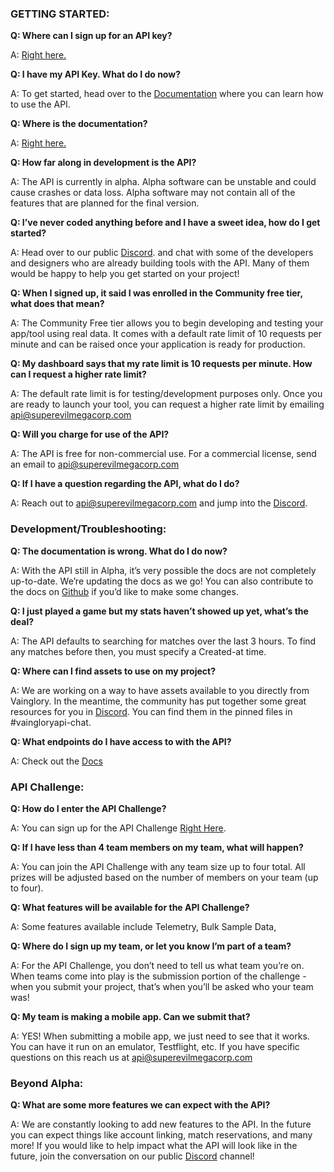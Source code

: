 ### GETTING STARTED:

__Q: Where can I sign up for an API key?__

A: [Right here.](https://developer.vainglorygame.com)

__Q: I have my API Key. What do I do now?__

A: To get started, head over to the [Documentation](https://developer.vainglorygame.com/docs) where you can learn how to use the API.

__Q: Where is the documentation?__

A: [Right here.](https://developer.vainglorygame.com/docs)

__Q: How far along in development is the API?__

A: The API is currently in alpha. Alpha software can be unstable and could cause crashes or data loss. Alpha software may not contain all of the features that are planned for the final version.

__Q: I’ve never coded anything before and I have a sweet idea, how do I get started?__

A: Head over to our public [Discord](https://discord.me/vaingloryapi). and chat with some of the developers and designers who are already building tools with the API. Many of them would be happy to help you get started on your project!

__Q: When I signed up, it said I was enrolled in the Community free tier, what does that mean?__

A: The Community Free tier allows you to begin developing and testing your app/tool using real data. It comes with a default rate limit of 10 requests per minute and can be raised once your application is ready for production.

__Q: My dashboard says that my rate limit is 10 requests per minute. How can I request a higher rate limit?__

A: The default rate limit is for testing/development purposes only. Once you are ready to launch your tool, you can request a higher rate limit by emailing api@superevilmegacorp.com

__Q: Will you charge for use of the API?__

A: The API is free for non-commercial use.  For a commercial license, send an email to api@superevilmegacorp.com

__Q: If I have a question regarding the API, what do I do?__

A: Reach out to api@superevilmegacorp.com and jump into the [Discord](https://discord.me/vaingloryapi).

### Development/Troubleshooting:

__Q: The documentation is wrong. What do I do now?__

A: With the API still in Alpha, it’s very possible the docs are not completely up-to-date. We’re updating the docs as we go! You can also contribute to the docs on [Github](https://developer.vainglorygame.com) if you’d like to make some changes.

__Q: I just played a game but my stats haven’t showed up yet, what’s the deal?__

A: The API defaults to searching for matches over the last 3 hours. To find any matches before then, you must specify a Created-at time.

__Q: Where can I find assets to use on my project?__

A: We are working on a way to have assets available to you directly from Vainglory. In the meantime, the community has put together some great resources for you in [Discord](https://discord.me/vaingloryapi). You can find them in the pinned files in #vaingloryapi-chat.

__Q: What endpoints do I have access to with the API?__

A: Check out the [Docs](https://developer.vainglorygame.com/docs)

### API Challenge:

__Q: How do I enter the API Challenge?__

A: You can sign up for the API Challenge [Right Here](https://developer.vainglorygame.com/rules).

__Q: If I have less than 4 team members on my team, what will happen?__

A: You can join the API Challenge with any team size up to four total. All prizes will be adjusted based on the number of members on your team (up to four).

__Q: What features will be available for the API Challenge?__

A: Some features available include Telemetry, Bulk Sample Data,

__Q:  Where do I sign up my team, or let you know I’m part of a team?__


A: For the API Challenge, you don’t need to tell us what team you’re on. When teams come into play is the submission portion of the challenge - when you submit your project, that’s when you’ll be asked who your team was!

__Q:  My team is making a mobile app.  Can we submit that?__

A:  YES! When submitting a mobile app, we just need to see that it works.  You can have it run on an emulator, Testflight, etc.  If you have specific questions on this reach us at api@superevilmegacorp.com


### Beyond Alpha:

__Q:  What are some more features we can expect with the API?__

A:  We are constantly looking to add new features to the API.  In the future you can expect things like account linking, match reservations, and many more!  If you would like to help impact what the API will look like in the future, join the conversation on our public [Discord](discord.me/vaingloryapi) channel! 

